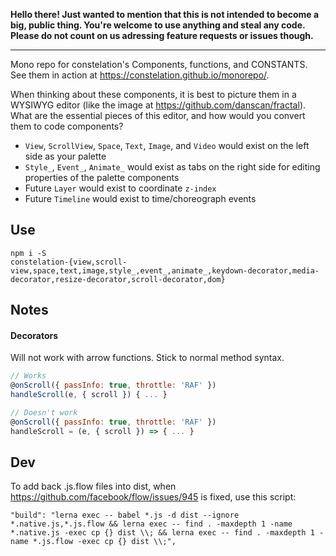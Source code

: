**Hello there! Just wanted to mention that this is not intended to become a big, public thing. You're welcome to use anything and steal any code. Please do not count on us adressing feature requests or issues though.**

---

Mono repo for constelation's Components, functions, and CONSTANTS. See them in action at https://constelation.github.io/monorepo/.

When thinking about these components, it is best to picture them in a WYSIWYG editor (like the image at https://github.com/danscan/fractal). What are the essential pieces of this editor, and how would you convert them to code components?
- `View`, `ScrollView`, `Space`, `Text`, `Image`, and `Video` would exist on the left side as your palette
- `Style_`, `Event_`, `Animate_` would exist as tabs on the right side for editing properties of the palette components
- Future `Layer` would exist to coordinate `z-index`
- Future `Timeline` would exist to time/choreograph events

## Use
```
npm i -S
constelation-{view,scroll-view,space,text,image,style_,event_,animate_,keydown-decorator,media-decorator,resize-decorator,scroll-decorator,dom}
```

## Notes
#### Decorators
Will not work with arrow functions. Stick to normal method syntax.

```js
// Works
@onScroll({ passInfo: true, throttle: 'RAF' })
handleScroll(e, { scroll }) { ... }

// Doesn't work
@onScroll({ passInfo: true, throttle: 'RAF' })
handleScroll = (e, { scroll }) => { ... }
```

## Dev
To add back .js.flow files into dist, when https://github.com/facebook/flow/issues/945 is fixed, use this script:
```
"build": "lerna exec -- babel *.js -d dist --ignore *.native.js,*.js.flow && lerna exec -- find . -maxdepth 1 -name *.native.js -exec cp {} dist \\; && lerna exec -- find . -maxdepth 1 -name *.js.flow -exec cp {} dist \\;",
```

